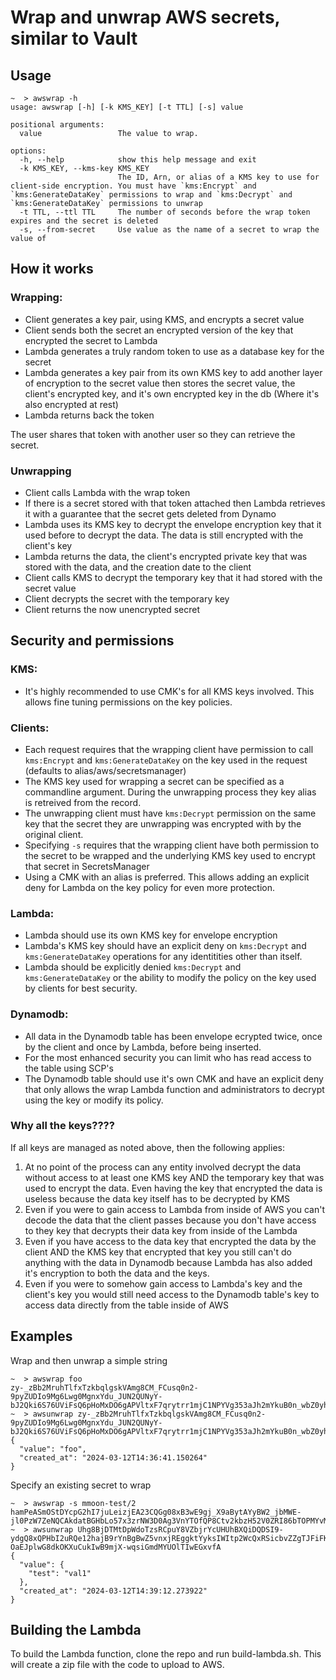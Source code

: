 # Wrap and unwrap AWS secrets, similar to Vault

## Usage
```shell
~  > awswrap -h
usage: awswrap [-h] [-k KMS_KEY] [-t TTL] [-s] value

positional arguments:
  value                 The value to wrap.

options:
  -h, --help            show this help message and exit
  -k KMS_KEY, --kms-key KMS_KEY
                        The ID, Arn, or alias of a KMS key to use for client-side encryption. You must have `kms:Encrypt` and `kms:GenerateDataKey` permissions to wrap and `kms:Decrypt` and `kms:GenerateDataKey` permissions to unwrap
  -t TTL, --ttl TTL     The number of seconds before the wrap token expires and the secret is deleted
  -s, --from-secret     Use value as the name of a secret to wrap the value of
```

## How it works
### Wrapping:
* Client generates a key pair, using KMS, and encrypts a secret value
* Client sends both the secret an encrypted version of the key that encrypted the secret to Lambda
* Lambda generates a truly random token to use as a database key for the secret
* Lambda generates a key pair from its own KMS key to add another layer of encryption to the secret value then stores the secret value, the client's encrypted key, and it's own encrypted key in the db (Where it's also encrypted at rest)
* Lambda returns back the token

The user shares that token with another user so they can retrieve the secret.

### Unwrapping
* Client calls Lambda with the wrap token
* If there is a secret stored with that token attached then Lambda retrieves it with a guarantee that the secret gets deleted from Dynamo
* Lambda uses its KMS key to decrypt the envelope encryption key that it used before to decrypt the data. The data is still encrypted with the client's key
* Lambda returns the data, the client's encrypted private key that was stored with the data, and the creation date to the client
* Client calls KMS to decrypt the temporary key that it had stored with the secret value
* Client decrypts the secret with the temporary key
* Client returns the now unencrypted secret

## Security and permissions
### KMS:
* It's highly recommended to use CMK's for all KMS keys involved. This allows fine tuning permissions on the key policies.

### Clients:
* Each request requires that the wrapping client have permission to call `kms:Encrypt` and `kms:GenerateDataKey` on the key used in the request (defaults to alias/aws/secretsmanager)
* The KMS key used for wrapping a secret can be specified as a commandline argument. During the unwrapping process they key alias is retreived from the record.
* The unwrapping client must have `kms:Decrypt` permission on the same key that the secret they are unwrapping was encrypted with by the original client.
* Specifying `-s` requires that the wrapping client have both permission to the secret to be wrapped and the underlying KMS key used to encrypt that secret in SecretsManager
* Using a CMK with an alias is preferred. This allows adding an explicit deny for Lambda on the key policy for even more protection.

### Lambda:
* Lambda should use its own KMS key for envelope encryption
* Lambda's KMS key should have an explicit deny on `kms:Decrypt` and `kms:GenerateDataKey` operations for any identitities other than itself.
* Lambda should be explicitly denied `kms:Decrypt` and `kms:GenerateDataKey` or the ability to modify the policy on the key used by clients for best security.

### Dynamodb:
* All data in the Dynamodb table has been envelope ecrypted twice, once by the client and once by Lambda, before being inserted.
* For the most enhanced security you can limit who has read access to the table using SCP's
* The Dynamodb table should use it's own CMK and have an explicit deny that only allows the wrap Lambda function and administrators to decrypt using the key or modify its policy.

### Why all the keys????
If all keys are managed as noted above, then the following applies:
1. At no point of the process can any entity involved decrypt the data without access to at least one KMS key AND the temporary key that was used to encrypt the data. Even having the key that encrypted the data is useless because the data key itself has to be decrypted by KMS
2. Even if you were to gain access to Lambda from inside of AWS you can't decode the data that the client passes because you don't have access to they key that decrypts their data key from inside of the Lambda
3. Even if you have access to the data key that encrypted the data by the client AND the KMS key that encrypted that key you still can't do anything with the data in Dynamodb because Lambda has also added it's encryption to both the data and the keys.
4. Even if you were to somehow gain access to Lambda's key and the client's key you would still need access to the Dynamodb table's key to access data directly from the table inside of AWS


## Examples
Wrap and then unwrap a simple string

```shell
~  > awswrap foo
zy-_zBb2MruhTlfxTzkbqlgskVAmg8CM_FCusq0n2-9pyZUDIo9Mg6Lwg0MgnxYdu_JUN2QUNyY-bJ2Qki6S76UViFsQ6pHoMxDO6gAPVltxF7qrytrr1mjC1NPYVg353aJh2mYkuB0n_wbZ0yh7c6YNAwp8PmALdt5W6QiGMzE
~  > awsunwrap zy-_zBb2MruhTlfxTzkbqlgskVAmg8CM_FCusq0n2-9pyZUDIo9Mg6Lwg0MgnxYdu_JUN2QUNyY-bJ2Qki6S76UViFsQ6pHoMxDO6gAPVltxF7qrytrr1mjC1NPYVg353aJh2mYkuB0n_wbZ0yh7c6YNAwp8PmALdt5W6QiGMzE
{
  "value": "foo",
  "created_at": "2024-03-12T14:36:41.150264"
}
```

Specify an existing secret to wrap
```shell
~  > awswrap -s mmoon-test/2
hamPeASmOStDYcpG2hI7juLeizjEA23CQGg08xB3wE9gj_X9aBytAYyBW2_jbMWE-jl0PzW7ZeNQCAkdatBGHbLo57x3zrNW3D0Ag3VnYTOfQP8Ctv2kbzH52V0ZRI86bTOPMYvMNb8UTdKbUXq40mHoUes_1E4614nIuaINlog
~  > awsunwrap Uhg8BjDTMtDpWdoTzsRCpuY8VZbjrYcUHUhBXQiDQDSI9-ydgQ8xQPHbI2uRQe12hajB9rYnBgBwZ5vnxjREggktYyksIWItp2WcQxRSicbvZZgTJFiFKHT_H23-OaEJplwG8dkOKXuCukIwB9mjX-wqsiGmdMYUOlTIwEGxvfA
{
  "value": {
    "test": "val1"
  },
  "created_at": "2024-03-12T14:39:12.273922"
}
```

## Building the Lambda
To build the Lambda function, clone the repo and run build-lambda.sh. This will create a zip file with the code to upload to AWS.